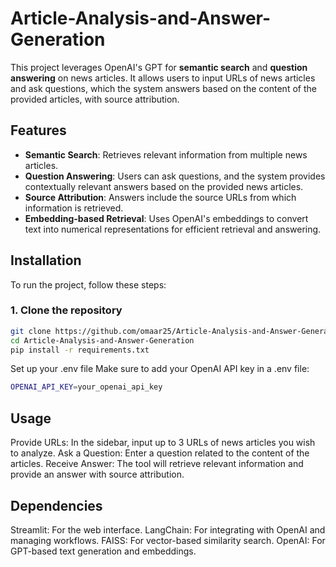 # Article-Analysis-and-Answer-Generation

This project leverages OpenAI's GPT for **semantic search** and **question answering** on news articles. It allows users to input URLs of news articles and ask questions, which the system answers based on the content of the provided articles, with source attribution.

## Features

- **Semantic Search**: Retrieves relevant information from multiple news articles.
- **Question Answering**: Users can ask questions, and the system provides contextually relevant answers based on the provided news articles.
- **Source Attribution**: Answers include the source URLs from which information is retrieved.
- **Embedding-based Retrieval**: Uses OpenAI's embeddings to convert text into numerical representations for efficient retrieval and answering.

## Installation

To run the project, follow these steps:

### 1. Clone the repository
```bash
git clone https://github.com/omaar25/Article-Analysis-and-Answer-Generation.git
cd Article-Analysis-and-Answer-Generation
pip install -r requirements.txt
```
Set up your .env file
Make sure to add your OpenAI API key in a .env file:
```bash
OPENAI_API_KEY=your_openai_api_key
```

## Usage
Provide URLs: In the sidebar, input up to 3 URLs of news articles you wish to analyze.
Ask a Question: Enter a question related to the content of the articles.
Receive Answer: The tool will retrieve relevant information and provide an answer with source attribution.

## Dependencies
Streamlit: For the web interface.
LangChain: For integrating with OpenAI and managing workflows.
FAISS: For vector-based similarity search.
OpenAI: For GPT-based text generation and embeddings.
